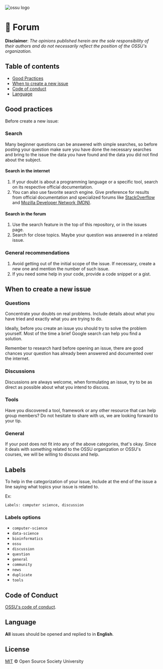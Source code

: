 ![ossu logo](http://i.imgur.com/kYYCXtC.png)

# :speech_balloon: Forum
**Disclaimer**: *The opinions published herein are the sole responsibility of their authors and do not necessarily reflect the position of the OSSU's organization.*

## Table of contents
- [Good Practices](#good-practices)
- [When to create a new issue](#when-to-create-a-new-issue)
- [Code of conduct](#code-of-conduct)
- [Language](#language)

## Good practices
Before create a new issue:

### Search
Many beginner questions can be answered with simple searches, so before posting your question make sure you have done the necessary searches and bring to the issue the data you have found and the data you did not find about the subject.

#### Search in the internet
1. If your doubt is about a programming language or a specific tool, search on its respective official documentation.
1. You can also use favorite search engine. Give preference for results from official documentation and specialized forums like [StackOverflow](http://stackoverflow.com/) and [Mozilla Developer Network (MDN)](https://developer.mozilla.org).

#### Search in the forum
1. Use the search feature in the top of this repository, or in the issues page.
1. Search for close topics. Maybe your question was answered in a related issue.

### General recommendations
1. Avoid getting out of the initial scope of the issue. If necessary, create a new one and mention the number of such issue.
1. If you need some help in your code, provide a code snippet or a gist.

## When to create a new issue
### Questions
Concentrate your doubts on real problems. Include details about what you have tried and exactly what you are trying to do.

Ideally, before you create an issue you should try to solve the problem yourself. Most of the time a brief Google search can help you find a solution.

Remember to research hard before opening an issue, there are good chances your question has already been answered and documented over the internet.

### Discussions
Discussions are always welcome, when formulating an issue, try to be as direct as possible about what you intend to discuss.

### Tools
Have you discovered a tool, framework or any other resource that can help group members? Do not hesitate to share with us, we are looking forward to your tip.

### General
If your post does not fit into any of the above categories, that's okay. Since it deals with something related to the OSSU organization or OSSU's courses, we will be willing to discuss and help.

## Labels
To help in the categorization of your issue, include at the end of the issue a line saying what topics your issue is related to.

Ex:
```
Labels: computer science, discussion
```

### Labels options
- `computer-science`
- `data-science`
- `bioinformatics`
- `ossu`
- `discussion`
- `question`
- `general`
- `community`
- `news`
- `duplicate`
- `tools`

## Code of Conduct
[OSSU's code of conduct](https://github.com/ossu/code-of-conduct).

## Language
**All** issues should be opened and replied to in **English**.

## License
[MIT](./LICENSE) © Open Source Society University
